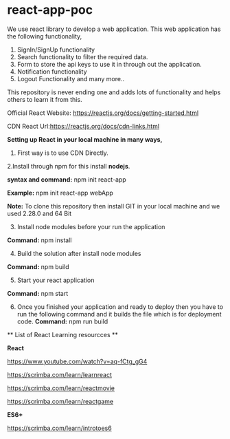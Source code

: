 # react-app-poc

We use react library to develop a web application. This web application has the following functionality,
1. SignIn/SignUp functionality
2. Search functionality to filter the required data.
3. Form to store the api keys to use it in through out the application.
4. Notification functionality
5. Logout Functionality
and many more..

This repository is never ending one and adds lots of functionality and helps others to learn it from this.

Official React Website: https://reactjs.org/docs/getting-started.html

CDN React Url:https://reactjs.org/docs/cdn-links.html

**Setting up React in your local machine in many ways,**

1. First way is to use CDN Directly.

<script crossorigin src="https://unpkg.com/react@16/umd/react.development.js"></script>

<script crossorigin src="https://unpkg.com/react-dom@16/umd/react-dom.development.js"></script>

2.Install through npm for this install **nodejs**.

**syntax and command:** npm init react-app <appName>

**Example:**  npm init react-app webApp
  
**Note:** To clone this repository then install GIT in your local machine and we used 2.28.0 and 64 Bit  

3. Install node modules before your run the application

**Command:** npm install

4. Build the solution after install node modules

**Command:** npm build

5. Start your react application

**Command:** npm start

6. Once you finished your application and ready to deploy then you have to run the following command and it builds the file which is for deployment code.
**Command:** npm run build

** List of React Learning resourcces **

**React**

https://www.youtube.com/watch?v=aq-fCtg_gG4

https://scrimba.com/learn/learnreact

https://scrimba.com/learn/reactmovie

https://scrimba.com/learn/reactgame

**ES6+**

https://scrimba.com/learn/introtoes6
